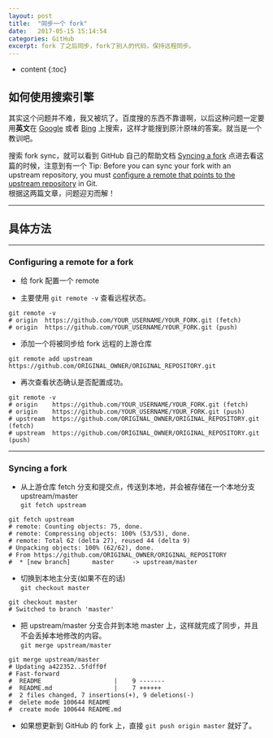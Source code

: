 ```yaml
---
layout: post
title:  "同步一个 fork"
date:   2017-05-15 15:14:54
categories: GitHub
excerpt: fork 了之后同步，fork了别人的代码，保持远程同步。
---
```


* content
{:toc}


## 如何使用搜索引擎

其实这个问题并不难，我又被坑了。百度搜的东西不靠谱啊，以后这种问题一定要用**英文**在 [Google](http://www.google.com) 或者 [Bing](http://cn.bing.com/) 上搜索，这样才能搜到原汁原味的答案。就当是一个教训吧。   

搜索 fork sync，就可以看到 GitHub 自己的帮助文档 [Syncing a fork](https://help.github.com/articles/syncing-a-fork/) 点进去看这篇的时候，注意到有一个 Tip: Before you can sync your fork with an upstream repository, you must [configure a remote that points to the upstream repository](https://help.github.com/articles/configuring-a-remote-for-a-fork/) in Git.    
根据这两篇文章，问题迎刃而解！   

---

## 具体方法

---

### Configuring a remote for a fork

* 给 fork 配置一个 remote   

* 主要使用 `git remote -v` 查看远程状态。   


<pre><code>git remote -v
# origin  https://github.com/YOUR_USERNAME/YOUR_FORK.git (fetch)
# origin  https://github.com/YOUR_USERNAME/YOUR_FORK.git (push)
</code></pre>

* 添加一个将被同步给 fork 远程的上游仓库      


<pre><code>git remote add upstream https://github.com/ORIGINAL_OWNER/ORIGINAL_REPOSITORY.git
</code></pre>


* 再次查看状态确认是否配置成功。   

<pre><code>git remote -v
# origin    https://github.com/YOUR_USERNAME/YOUR_FORK.git (fetch)
# origin    https://github.com/YOUR_USERNAME/YOUR_FORK.git (push)
# upstream  https://github.com/ORIGINAL_OWNER/ORIGINAL_REPOSITORY.git (fetch)
# upstream  https://github.com/ORIGINAL_OWNER/ORIGINAL_REPOSITORY.git (push)
</code></pre>

---

### Syncing a fork

* 从上游仓库 fetch 分支和提交点，传送到本地，并会被存储在一个本地分支 upstream/master   
`git fetch upstream`    

<pre><code>git fetch upstream
# remote: Counting objects: 75, done.
# remote: Compressing objects: 100% (53/53), done.
# remote: Total 62 (delta 27), reused 44 (delta 9)
# Unpacking objects: 100% (62/62), done.
# From https://github.com/ORIGINAL_OWNER/ORIGINAL_REPOSITORY
#  * [new branch]      master     -> upstream/master
</code></pre>

* 切换到本地主分支(如果不在的话)    
`git checkout master`    

<pre><code>git checkout master
# Switched to branch 'master'
</code></pre>

* 把 upstream/master 分支合并到本地 master 上，这样就完成了同步，并且不会丢掉本地修改的内容。    
`git merge upstream/master`      

<pre><code>git merge upstream/master
# Updating a422352..5fdff0f
# Fast-forward
#  README                    |    9 -------
#  README.md                 |    7 ++++++
#  2 files changed, 7 insertions(+), 9 deletions(-)
#  delete mode 100644 README
#  create mode 100644 README.md
</code></pre>

* 如果想更新到 GitHub 的 fork 上，直接 `git push origin master` 就好了。